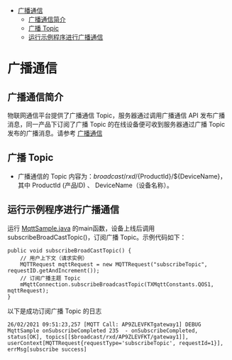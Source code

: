 * [广播通信](#广播通信)
  * [广播通信简介](#广播通信简介)
  * [广播 Topic](#广播-Topic)
  * [运行示例程序进行广播通信](#运行示例程序进行广播通信)

# 广播通信
## 广播通信简介
物联网通信平台提供了广播通信 Topic，服务器通过调用广播通信 API 发布广播消息，同一产品下订阅了广播 Topic 的在线设备便可收到服务器通过广播 Topic 发布的广播消息。请参考 [广播通信](https://cloud.tencent.com/document/product/634/47333)

## 广播 Topic
* 广播通信的 Topic 内容为：$broadcast/rxd/${ProductId}/${DeviceName}，其中 ProductId (产品ID) 、 DeviceName（设备名称）。

## 运行示例程序进行广播通信

运行 [MqttSample.java](../src/test/java/MqttSample.java) 的main函数，设备上线后调用subscribeBroadCastTopic()，订阅广播 Topic。示例代码如下：

```
public void subscribeBroadCastTopic() {
    // 用户上下文（请求实例）
    MQTTRequest mqttRequest = new MQTTRequest("subscribeTopic", requestID.getAndIncrement());
    // 订阅广播主题 Topic
    mMqttConnection.subscribeBroadcastTopic(TXMqttConstants.QOS1, mqttRequest);
}
```

以下是成功订阅广播 Topic 的日志
```
26/02/2021 09:51:23,257 [MQTT Call: AP9ZLEVFKTgateway1] DEBUG MqttSample onSubscribeCompleted 235  - onSubscribeCompleted, status[OK], topics[[$broadcast/rxd/AP9ZLEVFKT/gateway1]], userContext[MQTTRequest{requestType='subscribeTopic', requestId=1}], errMsg[subscribe success]
```

